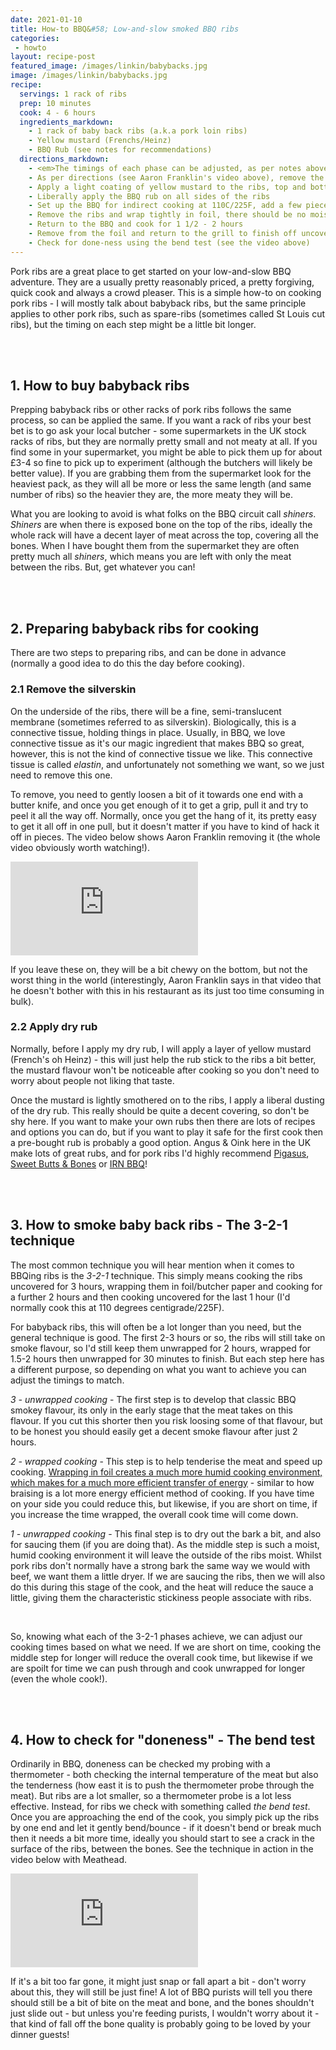 ```yaml
---
date: 2021-01-10
title: How-to BBQ&#58; Low-and-slow smoked BBQ ribs
categories:
 - howto
layout: recipe-post
featured_image: /images/linkin/babybacks.jpg
image: /images/linkin/babybacks.jpg
recipe:
  servings: 1 rack of ribs
  prep: 10 minutes
  cook: 4 - 6 hours
  ingredients_markdown:
    - 1 rack of baby back ribs (a.k.a pork loin ribs)
    - Yellow mustard (Frenchs/Heinz)
    - BBQ Rub (see notes for recommendations)
  directions_markdown:
    - <em>The timings of each phase can be adjusted, as per notes above. And you should test for doneness when you are unwrapping, it maybe that they are already very tender and cooked at that point.</em>
    - As per directions (see Aaron Franklin's video above), remove the membrane on the back of the ribs with a knife
    - Apply a light coating of yellow mustard to the ribs, top and bottom
    - Liberally apply the BBQ rub on all sides of the ribs
    - Set up the BBQ for indirect cooking at 110C/225F, add a few pieces of wood and smoke the ribs for 1 1/2 - 2 hours
    - Remove the ribs and wrap tightly in foil, there should be no moisture escaping from it (neither steam nor leaks)
    - Return to the BBQ and cook for 1 1/2 - 2 hours
    - Remove from the foil and return to the grill to finish off uncovered. If you want to sauce the ribs, apply some BBQ sauce at this point. The sauce should reduce to a sticky consistency during this stage. Cook for a final 30 minutes
    - Check for done-ness using the bend test (see the video above)
---
```


Pork ribs are a great place to get started on your low-and-slow BBQ adventure. They are a usually pretty reasonably priced, a pretty forgiving, quick cook and always a crowd pleaser. This is a simple how-to on cooking pork ribs - I will mostly talk about babyback ribs, but the same principle applies to other pork ribs, such as spare-ribs (sometimes called St Louis cut ribs), but the timing on each step might be a little bit longer.

<br>
<br>

## 1. How to buy babyback ribs
Prepping babyback ribs or other racks of pork ribs follows the same process, so can be applied the same. If you want a rack of ribs your best bet is to go ask your local butcher - some supermarkets in the UK stock racks of ribs, but they are normally pretty small and not meaty at all. If you find some in your supermarket, you might be able to pick them up for about £3-4 so fine to pick up to experiment (although the butchers will likely be better value). If you are grabbing them from the supermarket look for the heaviest pack, as they will all be more or less the same length (and same number of ribs) so the heavier they are, the more meaty they will be.

What you are looking to avoid is what folks on the BBQ circuit call _shiners_. _Shiners_ are when there is exposed bone on the top of the ribs, ideally the whole rack will have a decent layer of meat across the top, covering all the bones. When I have bought them from the supermarket they are often pretty much all _shiners_, which means you are left with only the meat between the ribs. But, get whatever you can!

<br>
<br>

## 2. Preparing babyback ribs for cooking
There are two steps to preparing ribs, and can be done in advance (normally a good idea to do this the day before cooking).

### 2.1 Remove the silverskin
On the underside of the ribs, there will be a fine, semi-translucent membrane (sometimes referred to as silverskin). Biologically, this is a connective tissue, holding things in place. Usually, in BBQ, we love connective tissue as it's our magic ingredient that makes BBQ so great, however, this is not the kind of connective tissue we like. This connective tissue is called _elastin_, and unfortunately not something we want, so we just need to remove this one.

To remove, you need to gently loosen a bit of it towards one end with a butter knife, and once you get enough of it to get a grip, pull it and try to peel it all the way off. Normally, once you get the hang of it, its pretty easy to get it all off in one pull, but it doesn't matter if you have to kind of hack it off in pieces. The video below shows Aaron Franklin removing it (the whole video obviously worth watching!).

<div class="youtubecontainer">
  <iframe class="responsive-iframe" src="https://www.youtube.com/embed/0eSFdddaRnk?controls=0&amp;start=364" frameborder="0" allow="accelerometer; autoplay; clipboard-write; encrypted-media; gyroscope; picture-in-picture" allowfullscreen></iframe>
</div>

If you leave these on, they will be a bit chewy on the bottom, but not the worst thing in the world (interestingly, Aaron Franklin says in that video that he doesn't bother with this in his restaurant as its just too time consuming in bulk).

### 2.2 Apply dry rub
Normally, before I apply my dry rub, I will apply a layer of yellow mustard (French's oh Heinz) - this will just help the rub stick to the ribs a bit better, the mustard flavour won't be noticeable after cooking so you don't need to worry about people not liking that taste.

Once the mustard is lightly smothered on to the ribs, I apply a liberal dusting of the dry rub. This really should be quite a decent covering, so don't be shy here. If you want to make your own rubs then there are lots of recipes and options you can do, but if you want to play it safe for the first cook then a pre-bought rub is probably a good option. Angus & Oink here in the UK make lots of great rubs, and for pork ribs I'd highly recommend <a href="https://angusandoink.com/collections/bbq-rubs-injections/products/pigasus" target="_blank">Pigasus<a/>, <a href="https://angusandoink.com/collections/bbq-rubs-injections/products/sweet-bones-butts-bbq-rub" target="_blank">Sweet Butts & Bones</a> or <a href="https://angusandoink.com/collections/bbq-rubs-injections/products/irn-bru-bbq-rub" target="_blank">IRN BBQ</a>!

<br>
<br>

## 3. How to smoke baby back ribs - The 3-2-1 technique
The most common technique you will hear mention when it comes to BBQing ribs is the _3-2-1_ technique. This simply means cooking the ribs uncovered for 3 hours, wrapping them in foil/butcher paper and cooking for a further 2 hours and then cooking uncovered for the last 1 hour (I'd normally cook this at 110 degrees centigrade/225F).

For babyback ribs, this will often be a lot longer than you need, but the general technique is good. The first 2-3 hours or so, the ribs will still take on smoke flavour, so I'd still keep them unwrapped for 2 hours, wrapped for 1.5-2 hours then unwrapped for 30 minutes to finish. But each step here has a different purpose, so depending on what you want to achieve you can adjust the timings to match.

*3 - unwrapped cooking* - The first step is to develop that classic BBQ smokey flavour, its only in the early stage that the meat takes on this flavour. If you cut this shorter then you risk loosing some of that flavour, but to be honest you should easily get a decent smoke flavour after just 2 hours.

*2 - wrapped cooking* - This step is to help tenderise the meat and speed up cooking. <a href="https://www.robbishfood.com/science/2021/01/08/humidity-and-cooking/" target="_blank">Wrapping in foil creates a much more humid cooking environment, which makes for a much more efficient transfer of energy</a> - similar to how braising is a lot more energy efficient method of cooking. If you have time on your side you could reduce this, but likewise, if you are short on time, if you increase the time wrapped, the overall cook time will come down.

*1 - unwrapped cooking* - This final step is to dry out the bark a bit, and also for saucing them (if you are doing that). As the middle step is such a moist, humid cooking environment it will leave the outside of the ribs moist. Whilst pork ribs don't normally have a strong bark the same way we would with beef, we want them a little dryer. If we are saucing the ribs, then we will also do this during this stage of the cook, and the heat will reduce the sauce a little, giving them the characteristic stickiness people associate with ribs.

<br>

So, knowing what each of the 3-2-1 phases achieve, we can adjust our cooking times based on what we need. If we are short on time, cooking the middle step for longer will reduce the overall cook time, but likewise if we are spoilt for time we can push through and cook unwrapped for longer (even the whole cook!).

<br>
<br>

## 4. How to check for "doneness" - The bend test
Ordinarily in BBQ, doneness can be checked my probing with a thermometer - both checking the internal temperature of the meat but also the tenderness (how east it is to push the thermometer probe through the meat). But ribs are a lot smaller, so a thermometer probe is a lot less effective. Instead, for ribs we check with something called _the bend test_. Once you are approaching the end of the cook, you simply pick up the ribs by one end and let it gently bend/bounce - if it doesn't bend or break much then it needs a bit more time, ideally you should start to see a crack in the surface of the ribs, between the bones. See the technique in action in the video below with Meathead.

<div class="youtubecontainer">
  <iframe class="responsive-iframe" src="https://www.youtube.com/embed/5eASN1gUYNA?controls=0&amp;start=207" frameborder="0" allow="accelerometer; autoplay; clipboard-write; encrypted-media; gyroscope; picture-in-picture" allowfullscreen></iframe>
</div>

If it's a bit too far gone, it might just snap or fall apart a bit - don't worry about this, they will still be just fine! A lot of BBQ purists will tell you there should still be a bit of bite on the meat and bone, and the bones shouldn't just slide out - but unless you're feeding purists, I wouldn't worry about it - that kind of fall off the bone quality is probably going to be loved by your dinner guests!

<br>
<br>
